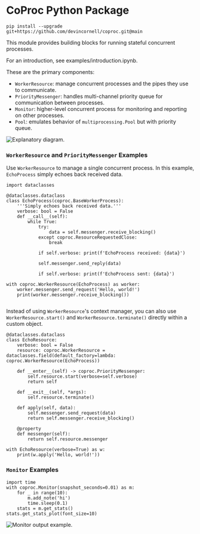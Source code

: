 # CoProc Python Package

`pip install --upgrade git+https://github.com/devincornell/coproc.git@main`

This module provides building blocks for running stateful concurrent processes.

For an introduction, see examples/introduction.ipynb.

These are the primary components:

+ `WorkerResource`: manage concurrent processes and the pipes they use to communicate. 
+ `PriorityMessenger`: handles multi-channel priority queue for communication between processes.
+ `Monitor`: higher-level concurrent process for monitoring and reporting on other processes.
+ `Pool`: emulates behavior of `multiprocessing.Pool` but with priority queue.


![Explanatory diagram.](https://storage.googleapis.com/public_data_09324832787/coproc_diagram2.svg)

### `WorkerResource` and `PriorityMessenger` Examples

Use `WorkerResource` to manage a single concurrent process. In this example, `EchoProcess` simply echoes back received data.

```
import dataclasses

@dataclasses.dataclass
class EchoProcess(coproc.BaseWorkerProcess):
    '''Simply echoes back received data.'''
    verbose: bool = False
    def __call__(self):
        while True:
            try:
                data = self.messenger.receive_blocking()
            except coproc.ResourceRequestedClose:
                break
            
            if self.verbose: print(f'EchoProcess received: {data}')
            
            self.messenger.send_reply(data)
            
            if self.verbose: print(f'EchoProcess sent: {data}')

with coproc.WorkerResource(EchoProcess) as worker:
    worker.messenger.send_request('Hello, world!')
    print(worker.messenger.receive_blocking())
    
```

Instead of using `WorkerResource`'s context manager, you can also use `WorkerResource.start()` and `WorkerResource.terminate()` directly within a custom object.

```
@dataclasses.dataclass
class EchoResource:
    verbose: bool = False
    resource: coproc.WorkerResource = dataclasses.field(default_factory=lambda: coproc.WorkerResource(EchoProcess))
    
    def __enter__(self) -> coproc.PriorityMessenger:
        self.resource.start(verbose=self.verbose)
        return self
    
    def __exit__(self, *args):
        self.resource.terminate()
        
    def apply(self, data):
        self.messenger.send_request(data)
        return self.messenger.receive_blocking()
    
    @property
    def messenger(self):
        return self.resource.messenger

with EchoResource(verbose=True) as w:
    print(w.apply('Hello, world!'))

```

### `Monitor` Examples

```
import time
with coproc.Monitor(snapshot_seconds=0.01) as m:
    for _ in range(10):
        m.add_note('hi')
        time.sleep(0.1)
    stats = m.get_stats()
stats.get_stats_plot(font_size=10)
```

![Monitor output example.](https://storage.googleapis.com/public_data_09324832787/monitor_ex1.png)

